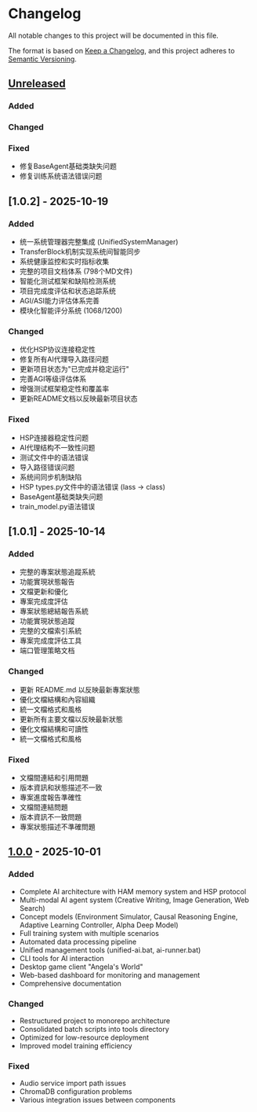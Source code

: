 # Changelog

All notable changes to this project will be documented in this file.

The format is based on [Keep a Changelog](https://keepachangelog.com/en/1.0.0/),
and this project adheres to [Semantic Versioning](https://semver.org/spec/v2.0.0.html).

## [Unreleased]

### Added

### Changed

### Fixed

- 修复BaseAgent基础类缺失问题
- 修复训练系统语法错误问题

## [1.0.2] - 2025-10-19

### Added
- 统一系统管理器完整集成 (UnifiedSystemManager)
- TransferBlock机制实现系统间智能同步
- 系统健康监控和实时指标收集
- 完整的项目文档体系 (798个MD文件)
- 智能化测试框架和缺陷检测系统
- 项目完成度评估和状态追踪系统
- AGI/ASI能力评估体系完善
- 模块化智能评分系统 (1068/1200)

### Changed
- 优化HSP协议连接稳定性
- 修复所有AI代理导入路径问题
- 更新项目状态为"已完成并稳定运行"
- 完善AGI等级评估体系
- 增强测试框架稳定性和覆盖率
- 更新README文档以反映最新项目状态

### Fixed
- HSP连接器稳定性问题
- AI代理结构不一致性问题
- 测试文件中的语法错误
- 导入路径错误问题
- 系统间同步机制缺陷
- HSP types.py文件中的语法错误 (lass -> class)
- BaseAgent基础类缺失问题
- train_model.py语法错误

## [1.0.1] - 2025-10-14

### Added
- 完整的專案狀態追蹤系統
- 功能實現狀態報告
- 文檔更新和優化
- 專案完成度評估
- 專案狀態總結報告系統
- 功能實現狀態追蹤
- 完整的文檔索引系統
- 專案完成度評估工具
- 端口管理策略文档

### Changed
- 更新 README.md 以反映最新專案狀態
- 優化文檔結構和內容組織
- 統一文檔格式和風格
- 更新所有主要文檔以反映最新狀態
- 優化文檔結構和可讀性
- 統一文檔格式和風格

### Fixed
- 文檔間連結和引用問題
- 版本資訊和狀態描述不一致
- 專案進度報告準確性
- 文檔間連結問題
- 版本資訊不一致問題
- 專案狀態描述不準確問題

## [1.0.0] - 2025-10-01

### Added
- Complete AI architecture with HAM memory system and HSP protocol
- Multi-modal AI agent system (Creative Writing, Image Generation, Web Search)
- Concept models (Environment Simulator, Causal Reasoning Engine, Adaptive Learning Controller, Alpha Deep Model)
- Full training system with multiple scenarios
- Automated data processing pipeline
- Unified management tools (unified-ai.bat, ai-runner.bat)
- CLI tools for AI interaction
- Desktop game client "Angela's World"
- Web-based dashboard for monitoring and management
- Comprehensive documentation

### Changed
- Restructured project to monorepo architecture
- Consolidated batch scripts into tools directory
- Optimized for low-resource deployment
- Improved model training efficiency

### Fixed
- Audio service import path issues
- ChromaDB configuration problems
- Various integration issues between components

[Unreleased]: https://github.com/your-org/unified-ai-project/compare/v1.0.0...HEAD
[1.0.0]: https://github.com/your-org/unified-ai-project/releases/tag/v1.0.0